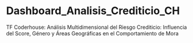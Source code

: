 # Dashboard_Analisis_Crediticio_CH
TF Coderhouse: Análisis Multidimensional del Riesgo Crediticio: Influencia del Score, Género y Áreas Geográficas en el Comportamiento de Mora
